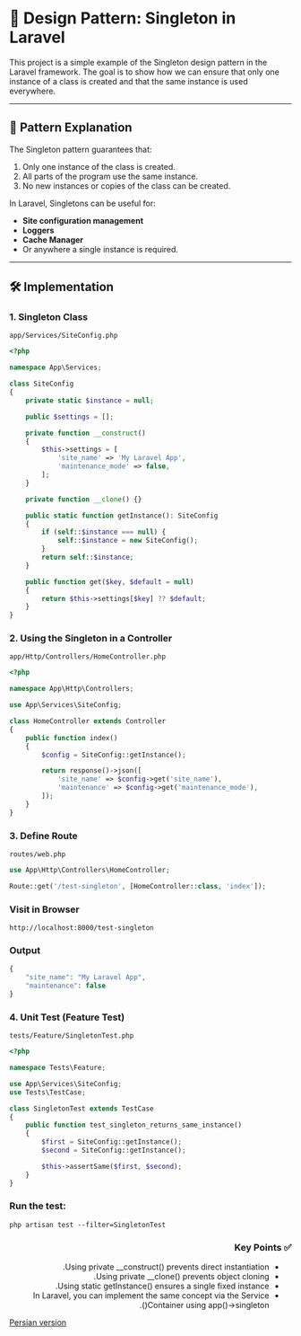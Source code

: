 # 🧩 Design Pattern: Singleton in Laravel
This project is a simple example of the Singleton design pattern in the Laravel framework.
The goal is to show how we can ensure that only one instance of a class is created and that the same instance is used everywhere.

---

## 📖 Pattern Explanation
The Singleton pattern guarantees that:
1. Only one instance of the class is created.
2. All parts of the program use the same instance.
3. No new instances or copies of the class can be created.

In Laravel, Singletons can be useful for:
- **Site configuration management**
- **Loggers**
- **Cache Manager**
- Or anywhere a single instance is required.

---

## 🛠️ Implementation

### 1. Singleton Class

`app/Services/SiteConfig.php`

```php
<?php

namespace App\Services;

class SiteConfig
{
    private static $instance = null;

    public $settings = [];

    private function __construct()
    {
        $this->settings = [
            'site_name' => 'My Laravel App',
            'maintenance_mode' => false,
        ];
    }

    private function __clone() {}

    public static function getInstance(): SiteConfig
    {
        if (self::$instance === null) {
            self::$instance = new SiteConfig();
        }
        return self::$instance;
    }

    public function get($key, $default = null)
    {
        return $this->settings[$key] ?? $default;
    }
}
```


### 2. Using the Singleton in a Controller

`app/Http/Controllers/HomeController.php`

```php
<?php

namespace App\Http\Controllers;

use App\Services\SiteConfig;

class HomeController extends Controller
{
    public function index()
    {
        $config = SiteConfig::getInstance();

        return response()->json([
            'site_name' => $config->get('site_name'),
            'maintenance' => $config->get('maintenance_mode'),
        ]);
    }
}
```


### 3. Define Route
`routes/web.php`

```php
use App\Http\Controllers\HomeController;

Route::get('/test-singleton', [HomeController::class, 'index']);
```


### Visit in Browser
`http://localhost:8000/test-singleton`



### Output
```php
{
    "site_name": "My Laravel App",
    "maintenance": false
}
```


###  4. Unit Test (Feature Test)

`tests/Feature/SingletonTest.php`

```php
<?php

namespace Tests\Feature;

use App\Services\SiteConfig;
use Tests\TestCase;

class SingletonTest extends TestCase
{
    public function test_singleton_returns_same_instance()
    {
        $first = SiteConfig::getInstance();
        $second = SiteConfig::getInstance();

        $this->assertSame($first, $second);
    }
}
```

###  Run the test:
`php artisan test --filter=SingletonTest`


<div dir="rtl">

###  ✅ Key Points
- Using private __construct() prevents direct instantiation.
- Using private __clone() prevents object cloning.
- Using static getInstance() ensures a single fixed instance.
- In Laravel, you can implement the same concept via the Service Container using app()->singleton().
</div>


[Persian version](./README.md)
